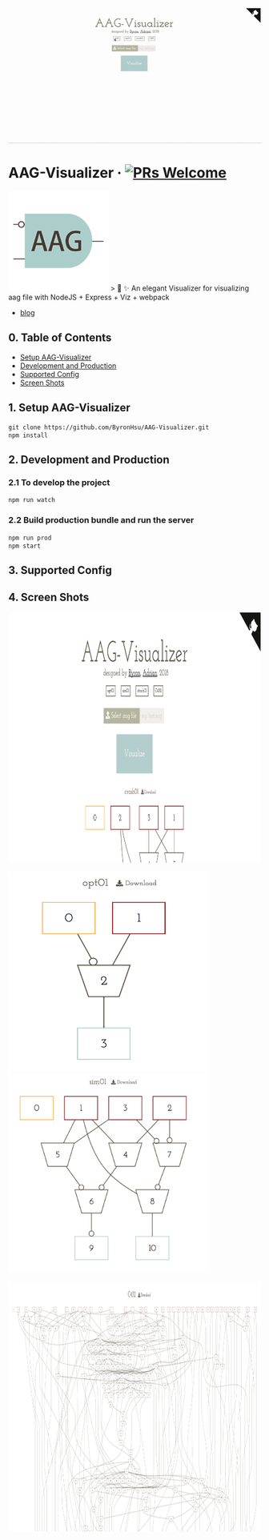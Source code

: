 <img src="https://github.com/ByronHsu/AAG-Visualizer/blob/master/assets/demo.gif"/>

# AAG-Visualizer &middot; [![PRs Welcome](https://img.shields.io/badge/PRs-welcome-brightgreen.svg?style=flat-square)](http://makeapullrequest.com)
<img src="https://github.com/ByronHsu/AAG-Visualizer/blob/master/assets/logo.png" width="200" height="200" />
> 🎉 ✨ An elegant Visualizer for visualizing aag file with NodeJS + Express + Viz + webpack 

- [blog](https://github.com/ByronHsu/AAG-Visualizer)

## 0. Table of Contents  
- [Setup AAG-Visualizer](#1-setup-boilerplate)
- [Development and Production](#2-development-and-production)
- [Supported Config](#3-supported-config)
- [Screen Shots](#4-screen-shots)
## 1. Setup AAG-Visualizer
```
git clone https://github.com/ByronHsu/AAG-Visualizer.git
npm install
```

## 2. Development and Production

### 2.1 To develop the project

```
npm run watch
```

### 2.2 Build production bundle and run the server

```
npm run prod
npm start
```

## 3. Supported Config

## 4. Screen Shots
<img src="https://github.com/ByronHsu/AAG-Visualizer/blob/master/assets/1_new.png" width="850" height="500" />
<p float="left">
<img src="https://github.com/ByronHsu/AAG-Visualizer/blob/master/assets/3.png" width="400" height="400" /><img src="https://github.com/ByronHsu/AAG-Visualizer/blob/master/assets/4.png" width="400" height="400" />
</p>
<img src="https://github.com/ByronHsu/AAG-Visualizer/blob/master/assets/2.png" width="850" height="500" />